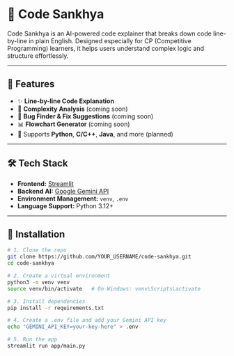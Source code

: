 # 🧠 Code Sankhya

Code Sankhya is an AI-powered code explainer that breaks down code line-by-line in plain English. Designed especially for CP (Competitive Programming) learners, it helps users understand complex logic and structure effortlessly.

---

## 🚀 Features

- ✨ **Line-by-line Code Explanation**
- 🧮 **Complexity Analysis** (coming soon)
- 🐞 **Bug Finder & Fix Suggestions** (coming soon)
- 📊 **Flowchart Generator** (coming soon)
- 🔁 Supports **Python**, **C/C++**, **Java**, and more (planned)

---

## 🛠 Tech Stack

- **Frontend:** [Streamlit](https://streamlit.io/)
- **Backend AI:** [Google Gemini API](https://ai.google.dev/)
- **Environment Management:** `venv`, `.env`
- **Language Support:** Python 3.12+

---

## 🔧 Installation

```bash
# 1. Clone the repo
git clone https://github.com/YOUR_USERNAME/code-sankhya.git
cd code-sankhya

# 2. Create a virtual environment
python3 -m venv venv
source venv/bin/activate   # On Windows: venv\Scripts\activate

# 3. Install dependencies
pip install -r requirements.txt

# 4. Create a .env file and add your Gemini API key
echo "GEMINI_API_KEY=your-key-here" > .env

# 5. Run the app
streamlit run app/main.py
